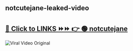 
 ## notcutejane-leaked-video 

# <h2><a href="https://clipsfans.com/notcutejane&ref=git">🔗 Click to LINKS ⏩⏩ 👉 🟢 notcutejane </a></h2>

<a href="https://clipsfans.com/notcutejane&ref=git" rel="nofollow" data-target="animated-image.originalLink"><img src="https://i.ibb.co.com/xMMVF88/686577567.gif" alt="Viral Video Original" style="max-width: 100%; display: inline-block;" data-target="animated-image.originalImage"></a>
